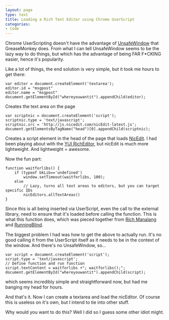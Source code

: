 ```yaml
---
layout: page
type: text
title: Loading a Rich Text Editor using Chrome UserScript
categories: 
- Code
---
```

Chrome UserScripting doesn't have the advantage of [UnsafeWindow](http://wiki.greasespot.net/UnsafeWindow) that GreaseMonkey does. From what I can tell UnsafeWindow seems to be the lazy way to do things, but which has the advantage of being FAR F*CKING easier, hence it's popularity.

Like a lot of things, the end solution is very simple, but it took me hours to get there:

    var editor = document.createElement('textarea');
    editor.id = "msgpost"
    editor.name = "msgpost"
    document.getElementById("whereyouwantit").appendChild(editor);
    
Creates the text area on the page

    var scriptnic = document.createElement('script');
    scriptnic.type = 'text/javascript';
    scriptnic.src = 'http://js.nicedit.com/nicEdit-latest.js';
    document.getElementsByTagName("head")[0].appendChild(scriptnic);
    
Creates a script element in the head of the page that loads [NicEdit](http://nicedit.com/). I had been playing about with the [YUI RichEditor](http://developer.yahoo.com/yui/editor/), but nicEdit is much more lightweight. And lightweight = awesome.

Now the fun part:

    function waitforlibs() {
        if (typeof bkLib=='undefined')
            window.setTimeout(waitforlibs, 100);
        else
            // Lazy, turns all text areas to editors, but you can target specific IDs        
            nicEditors.allTextAreas() 
    }
    
Since this is all being inserted via UserScript, even the call to the external library, need to ensure that it's loaded before calling the function. This is what this function does, which was pieced together from [Rich Manalang](http://manalang.com/loading-external-javascript-libraries-in-grea) and [RunningBlind](http://userscripts.org/topics/19388#posts-85803).   

The biggest problem I had was how to get the above to actually run. It's no good calling it from the UserScript itself as it needs to be in the context of the window. And there's no UnsafeWindow, so...

    var script = document.createElement('script');
    script.type = 'text/javascript';
    // Define function and run function
    script.textContent = waitforlibs +"; waitforlibs();"; 
    document.getElementById("whereyouwantit").appendChild(script);
    
which seems incredibly simple and straightforward now, but had me banging my head for hours.

And that's it. Now I can create a textarea and load the nicEditor. Of course this is useless on it's own, but I intend to tie into other stuff.

Why would you want to do this? Well I did so I guess some other idiot might.
